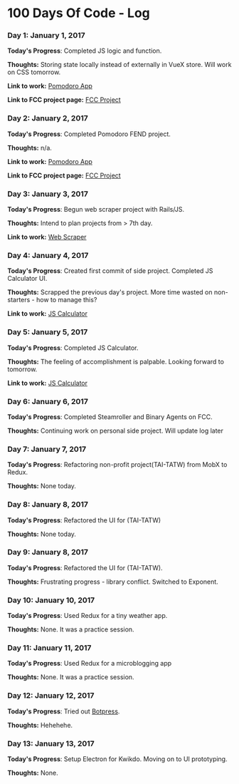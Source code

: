 # 100 Days Of Code - Log

### Day 1: January 1, 2017 #####

**Today's Progress**: Completed JS logic and function. 

**Thoughts:** Storing state locally instead of externally in VueX store. Will work on CSS tomorrow.

**Link to work:** [Pomodoro App](http://codepen.io/winfred/pen/dOxrzm?editors=0010)

**Link to FCC project page:** [FCC Project](https://www.freecodecamp.com/challenges/build-a-pomodoro-clock)

### Day 2: January 2, 2017 #####

**Today's Progress**: Completed Pomodoro FEND project. 

**Thoughts:** n/a.

**Link to work:** [Pomodoro App](http://codepen.io/winfred/pen/dOxrzm?editors=0010)

**Link to FCC project page:** [FCC Project](https://www.freecodecamp.com/challenges/build-a-pomodoro-clock)

### Day 3: January 3, 2017 #####

**Today's Progress**: Begun web scraper project with Rails/JS.

**Thoughts:** Intend to plan projects from > 7th day.

**Link to work:** [Web Scraper](https://github.com/winfredselwyn/scraper)


### Day 4: January 4, 2017 #####

**Today's Progress**: Created first commit of side project. Completed JS Calculator UI.

**Thoughts:** Scrapped the previous day's project. More time wasted on non-starters - how to manage this?

**Link to work:** [JS Calculator](https://www.freecodecamp.com/challenges/build-a-javascript-calculator)


### Day 5: January 5, 2017 #####

**Today's Progress**: Completed JS Calculator.

**Thoughts:** The feeling of accomplishment is palpable. Looking forward to tomorrow.

**Link to work:** [JS Calculator](https://www.freecodecamp.com/challenges/build-a-javascript-calculator)


### Day 6: January 6, 2017 #####

**Today's Progress**: Completed Steamroller and Binary Agents on FCC.

**Thoughts:** Continuing work on personal side project. Will update log later


### Day 7: January 7, 2017 #####

**Today's Progress**: Refactoring non-profit project(TAI-TATW) from MobX to Redux.

**Thoughts:** None today.


### Day 8: January 8, 2017 #####

**Today's Progress**: Refactored the UI for (TAI-TATW)

**Thoughts:** None today.


### Day 9: January 8, 2017 #####

**Today's Progress**: Refactored the UI for (TAI-TATW). 

**Thoughts:** Frustrating progress - library conflict. Switched to Exponent.


### Day 10: January 10, 2017 #####

**Today's Progress**: Used Redux for a tiny weather app.

**Thoughts:** None. It was a practice session.


### Day 11: January 11, 2017 #####

**Today's Progress**: Used Redux for a microblogging app

**Thoughts:** None. It was a practice session.


### Day 12: January 12, 2017 #####

**Today's Progress**: Tried out [Botpress](https://botpress.io). 

**Thoughts:** Hehehehe.

### Day 13: January 13, 2017 #####

**Today's Progress**: Setup Electron for Kwikdo. Moving on to UI prototyping.

**Thoughts:** None.